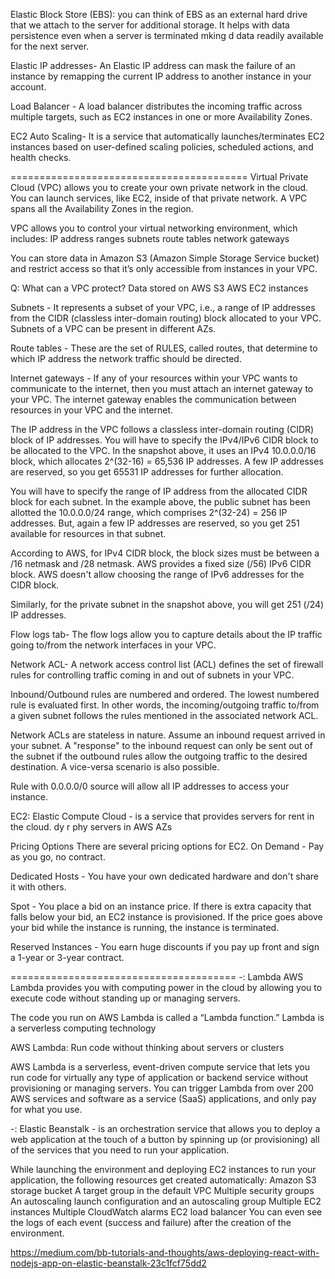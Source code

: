 Elastic Block Store (EBS): you can think of EBS as an external hard drive that we attach 
to the server for additional storage. It helps with data persistence even when a server 
is terminated mking d data readily available for the next server.

Elastic IP addresses- An Elastic IP address can mask the failure of an instance by 
remapping the current IP address to another instance in your account.

Load Balancer - A load balancer distributes the incoming traffic across multiple targets, 
such as EC2 instances in one or more Availability Zones.

EC2 Auto Scaling- It is a service that automatically launches/terminates EC2 instances 
based on user-defined scaling policies, scheduled actions, and health checks.

=========================================
Virtual Private Cloud (VPC) allows you to create your own private network in the cloud. 
You can launch services, like EC2, inside of that private network. A VPC spans all the 
Availability Zones in the region.

VPC allows you to control your virtual networking environment, which includes:
IP address ranges
subnets
route tables
network gateways

You can store data in Amazon S3 (Amazon Simple Storage Service bucket) and restrict 
access so that it’s only accessible from instances in your VPC.

Q: What can a VPC protect?
Data stored on AWS S3
AWS EC2 instances

Subnets - It represents a subset of your VPC, i.e., a range of IP addresses from 
the CIDR (classless inter-domain routing) block allocated to your VPC. Subnets of a 
VPC can be present in different AZs.

Route tables - These are the set of RULES, called routes, that determine to which 
IP address the network traffic should be directed.

Internet gateways - If any of your resources within your VPC wants to communicate 
to the internet, then you must attach an internet gateway to your VPC. The internet 
gateway enables the communication between resources in your VPC and the internet.

The IP address in the VPC follows a classless inter-domain routing (CIDR) block of 
IP addresses. You will have to specify the IPv4/IPv6 CIDR block to be allocated to 
the VPC. In the snapshot above, it uses an IPv4 10.0.0.0/16 block, which allocates 
2^(32-16) = 65,536 IP addresses. A few IP addresses are reserved, so you get 65531 
IP addresses for further allocation.

You will have to specify the range of IP address from the allocated CIDR block for 
each subnet. In the example above, the public subnet has been allotted the 10.0.0.0/24 
range, which comprises 2^(32-24) = 256 IP addresses. But, again a few IP addresses 
are reserved, so you get 251 available for resources in that subnet.

According to AWS, for  IPv4 CIDR block, the block sizes must be between a /16 netmask 
and /28 netmask. AWS provides a fixed size (/56) IPv6 CIDR block. AWS doesn't allow 
choosing the range of IPv6 addresses for the CIDR block.

Similarly, for the private subnet in the snapshot above, you will get 251 (/24) IP 
addresses.

Flow logs tab- The flow logs allow you to capture details about the IP traffic going 
to/from the network interfaces in your VPC.

Network ACL- A network access control list (ACL) defines the set of firewall rules for 
controlling traffic coming in and out of subnets in your VPC.

Inbound/Outbound rules are numbered and ordered. The lowest numbered rule is evaluated 
first. In other words, the incoming/outgoing traffic to/from a given subnet follows the 
rules mentioned in the associated network ACL.

Network ACLs are stateless in nature. Assume an inbound request arrived in your subnet. 
A "response" to the inbound request can only be sent out of the subnet if the outbound 
rules allow the outgoing traffic to the desired destination. A vice-versa scenario is 
also possible.

Rule with 0.0.0.0/0 source will allow all IP addresses to access your instance.

EC2: Elastic Compute Cloud - is a service that provides servers for rent in the 
cloud. dy r phy servers in AWS AZs

Pricing Options
There are several pricing options for EC2.
On Demand - Pay as you go, no contract.

Dedicated Hosts - You have your own dedicated hardware and 
don't share it with others.

Spot - You place a bid on an instance price. If there is 
extra capacity that falls below your bid, an EC2 instance 
is provisioned. If the price goes above your bid while the 
instance is running, the instance is terminated.

Reserved Instances - You earn huge discounts if you pay up front 
and sign a 1-year or 3-year contract.

=======================================
-: Lambda
AWS Lambda provides you with computing power in the cloud by allowing you 
to execute code without standing up or managing servers.

The code you run on AWS Lambda is called a “Lambda function.”
Lambda  is a serverless computing technology

AWS Lambda: Run code without thinking about servers or clusters

AWS Lambda is a serverless, event-driven compute service that lets you run 
code for virtually any type of application or backend service without 
provisioning or managing servers. You can trigger Lambda from over 200 AWS 
services and software as a service (SaaS) applications, and only pay for 
what you use.

-: Elastic Beanstalk - is an orchestration service that allows you to deploy a 
web application at the touch of a button by spinning up (or provisioning) all 
of the services that you need to run your application.

While launching the environment and deploying EC2 instances to run your application, 
the following resources get created automatically:
Amazon S3 storage bucket
A target group in the default VPC
Multiple security groups
An autoscaling launch configuration and an autoscaling group
Multiple EC2 instances
Multiple CloudWatch alarms
EC2 load balancer 
You can even see the logs of each event (success and failure) after the creation 
of the environment. 

https://medium.com/bb-tutorials-and-thoughts/aws-deploying-react-with-nodejs-app-on-elastic-beanstalk-23c1fcf75dd2




